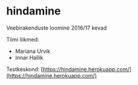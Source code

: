 # hindamine
Veebirakenduste loomine 2016/17 kevad

Tiimi liikmed:
* Mariana Urvik
* Innar Hallik


Testkeskond: [https://hindamine.herokuapp.com/](https://hindamine.herokuapp.com/)
